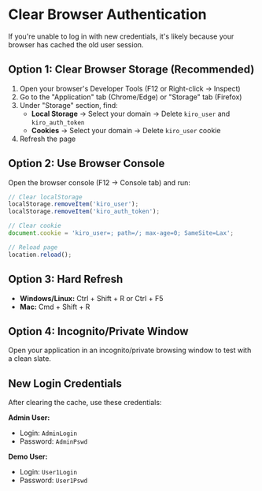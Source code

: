 # Clear Browser Authentication

If you're unable to log in with new credentials, it's likely because your browser has cached the old user session.

## Option 1: Clear Browser Storage (Recommended)

1. Open your browser's Developer Tools (F12 or Right-click → Inspect)
2. Go to the "Application" tab (Chrome/Edge) or "Storage" tab (Firefox)
3. Under "Storage" section, find:
   - **Local Storage** → Select your domain → Delete `kiro_user` and `kiro_auth_token`
   - **Cookies** → Select your domain → Delete `kiro_user` cookie
4. Refresh the page

## Option 2: Use Browser Console

Open the browser console (F12 → Console tab) and run:

```javascript
// Clear localStorage
localStorage.removeItem('kiro_user');
localStorage.removeItem('kiro_auth_token');

// Clear cookie
document.cookie = 'kiro_user=; path=/; max-age=0; SameSite=Lax';

// Reload page
location.reload();
```

## Option 3: Hard Refresh

- **Windows/Linux:** Ctrl + Shift + R or Ctrl + F5
- **Mac:** Cmd + Shift + R

## Option 4: Incognito/Private Window

Open your application in an incognito/private browsing window to test with a clean slate.

## New Login Credentials

After clearing the cache, use these credentials:

**Admin User:**
- Login: `AdminLogin`
- Password: `AdminPswd`

**Demo User:**
- Login: `User1Login`
- Password: `User1Pswd`
